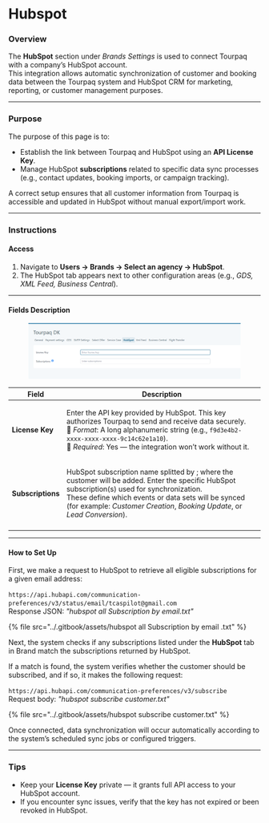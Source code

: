 # Hubspot

### **Overview**

The **HubSpot** section under _Brands Settings_ is used to connect Tourpaq with a company’s HubSpot account.\
This integration allows automatic synchronization of customer and booking data between the Tourpaq system and HubSpot CRM for marketing, reporting, or customer management purposes.

***

### **Purpose**

The purpose of this page is to:

* Establish the link between Tourpaq and HubSpot using an **API License Key**.
* Manage HubSpot **subscriptions** related to specific data sync processes (e.g., contact updates, booking imports, or campaign tracking).

A correct setup ensures that all customer information from Tourpaq is accessible and updated in HubSpot without manual export/import work.

***

### **Instructions**

#### **Access**

1. Navigate to **Users → Brands → Select an agency -> HubSpot**.
2. The HubSpot tab appears next to other configuration areas (e.g., _GDS, XML Feed, Business Central_).

***

#### **Fields Description**

<figure><img src="../.gitbook/assets/image (1) (1).png" alt=""><figcaption></figcaption></figure>

| **Field**         | **Description**                                                                                                                                                                                                                                                                                                                              |
| ----------------- | -------------------------------------------------------------------------------------------------------------------------------------------------------------------------------------------------------------------------------------------------------------------------------------------------------------------------------------------- |
| **License Key**   | <p>Enter the API key provided by HubSpot. This key authorizes Tourpaq to send and receive data securely.<br>🔹 <em>Format</em>: A long alphanumeric string (e.g., <code>f9d3e4b2-xxxx-xxxx-xxxx-9c14c62e1a10</code>).<br>🔹 <em>Required</em>: Yes — the integration won’t work without it.</p>                                              |
| **Subscriptions** | <p>HubSpot subscription name splitted by ; where the customer will be added.                             Enter the specific HubSpot subscription(s) used for synchronization.<br>These define which events or data sets will be synced (for example: <em>Customer Creation</em>, <em>Booking Update</em>, or <em>Lead Conversion</em>). </p> |
|                   |                                                                                                                                                                                                                                                                                                                                              |

***

#### **How to Set Up**

First, we make a request to HubSpot to retrieve all eligible subscriptions for a given email address:

`https://api.hubapi.com/communication-preferences/v3/status/email/tcaspilot@gmail.com`\
Response JSON: _"hubspot all Subscription by email.txt"_

{% file src="../.gitbook/assets/hubspot all Subscription by email .txt" %}

Next, the system checks if any subscriptions listed under the **HubSpot** tab in Brand match the subscriptions returned by HubSpot.

If a match is found, the system verifies whether the customer should be subscribed, and if so, it makes the following request:

`https://api.hubapi.com/communication-preferences/v3/subscribe`\
Request body: _"hubspot subscribe customer.txt"_

{% file src="../.gitbook/assets/hubspot subscribe customer.txt" %}

Once connected, data synchronization will occur automatically according to the system’s scheduled sync jobs or configured triggers.

***

### **Tips**

* Keep your **License Key** private — it grants full API access to your HubSpot account.
* If you encounter sync issues, verify that the key has not expired or been revoked in HubSpot.
